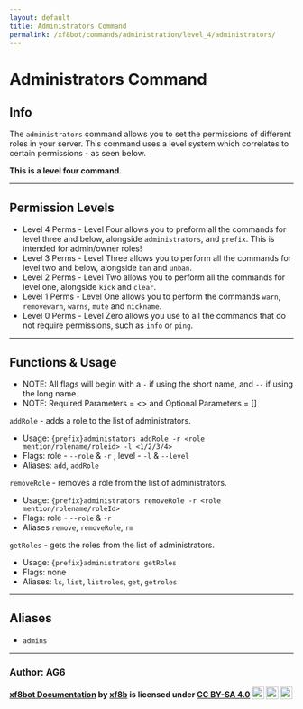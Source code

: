 ```yaml
---
layout: default
title: Administrators Command
permalink: /xf8bot/commands/administration/level_4/administrators/
---
```


# Administrators Command
## Info
The `administrators` command allows you to set the permissions of different roles in your server. This command uses a level system which correlates to certain permissions - as seen below. 

**This is a level four command.**

---
## Permission Levels

* Level 4 Perms - Level Four allows you to preform all the commands for level three and below, alongside `administrators`, and `prefix`. This is intended for admin/owner roles!
* Level 3 Perms - Level Three allows you to perform all the commands for level two and below, alongside `ban` and `unban`.   
* Level 2 Perms - Level Two allows you to perform all the commands for level one, alongside `kick` and `clear`.  
* Level 1 Perms - Level One allows you to perform the commands `warn`, `removewarn`, `warns`, `mute` and `nickname`.
* Level 0 Perms - Level Zero allows you use to all the commands that do not require permissions, such as `info` or `ping`.
---

## Functions & Usage

* NOTE: All flags will begin with a `-` if using the short name, and `--` if using the long name.
* NOTE: Required Parameters = <> and Optional Parameters = []

`addRole` - adds a role to the list of administrators.

* Usage: `{prefix}administators addRole -r <role mention/rolename/roleid> -l <1/2/3/4>` 
* Flags: role - `--role` & `-r` , level - `-l` & `--level`
* Aliases: `add`, `addRole`

`removeRole` - removes a role from the list of administrators.

* Usage: `{prefix}administrators removeRole -r <role mention/rolename/roleId>`
* Flags: role - `--role` & `-r`
* Aliases `remove`, `removeRole`, `rm`

`getRoles` - gets the roles from the list of administrators.

* Usage: `{prefix}administrators getRoles`
* Flags: none
* Aliases: `ls`, `list`, `listroles`, `get`, `getroles`

---
## Aliases

* `admins`
---

### **Author: AG6**

<b> <a rel="cc:attributionURL" property="dct:title" href="https://xf8b.github.io/documentation/xf8bot/">xf8bot Documentation</a> by <a rel="cc:attributionURL dct:creator" property="cc:attributionName" href="https://github.com/xf8b/">xf8b</a> is licensed under <a rel="license" href="https://creativecommons.org/licenses/by-sa/4.0">CC BY-SA 4.0<img style="height:22px!important;margin-left:3px;vertical-align:text-bottom;" src="https://mirrors.creativecommons.org/presskit/icons/cc.svg?ref=chooser-v1" /><img style="height:22px!important;margin-left:3px;vertical-align:text-bottom;" src="https://mirrors.creativecommons.org/presskit/icons/by.svg?ref=chooser-v1" /><img style="height:22px!important;margin-left:3px;vertical-align:text-bottom;" src="https://mirrors.creativecommons.org/presskit/icons/sa.svg?ref=chooser-v1" /></a> </b> 